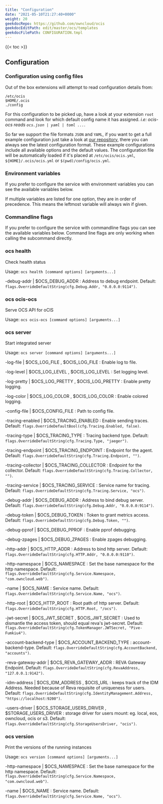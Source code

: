 ```yaml
---
title: "Configuration"
date: "2021-05-10T21:27:40+0000"
weight: 20
geekdocRepo: https://github.com/owncloud/ocis
geekdocEditPath: edit/master/ocs/templates
geekdocFilePath: CONFIGURATION.tmpl
---
```


{{< toc >}}

## Configuration

### Configuration using config files

Out of the box extensions will attempt to read configuration details from:

```console
/etc/ocis
$HOME/.ocis
./config
```

For this configuration to be picked up, have a look at your extension `root` command and look for which default config name it has assigned. *i.e: ocis-ocs reads `ocs.json | yaml | toml ...`*.

So far we support the file formats `JSON` and `YAML`, if you want to get a full example configuration just take a look at [our repository](https://github.com/owncloud/ocis/tree/master/ocs/config), there you can always see the latest configuration format. These example configurations include all available options and the default values. The configuration file will be automatically loaded if it's placed at `/etc/ocis/ocis.yml`, `${HOME}/.ocis/ocis.yml` or `$(pwd)/config/ocis.yml`.

### Environment variables

If you prefer to configure the service with environment variables you can see the available variables below.

If multiple variables are listed for one option, they are in order of precedence. This means the leftmost variable will always win if given.

### Commandline flags

If you prefer to configure the service with commandline flags you can see the available variables below. Command line flags are only working when calling the subcommand directly.

### ocs health

Check health status

Usage: `ocs health [command options] [arguments...]`

-debug-addr |  $OCS_DEBUG_ADDR
: Address to debug endpoint. Default: `flags.OverrideDefaultString(cfg.Debug.Addr, "0.0.0.0:9114")`.

### ocs ocis-ocs

Serve OCS API for oCIS

Usage: `ocs ocis-ocs [command options] [arguments...]`

### ocs server

Start integrated server

Usage: `ocs server [command options] [arguments...]`

-log-file |  $OCS_LOG_FILE , $OCIS_LOG_FILE
: Enable log to file.

-log-level |  $OCS_LOG_LEVEL , $OCIS_LOG_LEVEL
: Set logging level.

-log-pretty |  $OCS_LOG_PRETTY , $OCIS_LOG_PRETTY
: Enable pretty logging.

-log-color |  $OCS_LOG_COLOR , $OCIS_LOG_COLOR
: Enable colored logging.

-config-file |  $OCS_CONFIG_FILE
: Path to config file.

-tracing-enabled |  $OCS_TRACING_ENABLED
: Enable sending traces. Default: `flags.OverrideDefaultBool(cfg.Tracing.Enabled, false)`.

-tracing-type |  $OCS_TRACING_TYPE
: Tracing backend type. Default: `flags.OverrideDefaultString(cfg.Tracing.Type, "jaeger")`.

-tracing-endpoint |  $OCS_TRACING_ENDPOINT
: Endpoint for the agent. Default: `flags.OverrideDefaultString(cfg.Tracing.Endpoint, "")`.

-tracing-collector |  $OCS_TRACING_COLLECTOR
: Endpoint for the collector. Default: `flags.OverrideDefaultString(cfg.Tracing.Collector, "")`.

-tracing-service |  $OCS_TRACING_SERVICE
: Service name for tracing. Default: `flags.OverrideDefaultString(cfg.Tracing.Service, "ocs")`.

-debug-addr |  $OCS_DEBUG_ADDR
: Address to bind debug server. Default: `flags.OverrideDefaultString(cfg.Debug.Addr, "0.0.0.0:9114")`.

-debug-token |  $OCS_DEBUG_TOKEN
: Token to grant metrics access. Default: `flags.OverrideDefaultString(cfg.Debug.Token, "")`.

-debug-pprof |  $OCS_DEBUG_PPROF
: Enable pprof debugging.

-debug-zpages |  $OCS_DEBUG_ZPAGES
: Enable zpages debugging.

-http-addr |  $OCS_HTTP_ADDR
: Address to bind http server. Default: `flags.OverrideDefaultString(cfg.HTTP.Addr, "0.0.0.0:9110")`.

-http-namespace |  $OCS_NAMESPACE
: Set the base namespace for the http namespace. Default: `flags.OverrideDefaultString(cfg.Service.Namespace, "com.owncloud.web")`.

-name |  $OCS_NAME
: Service name. Default: `flags.OverrideDefaultString(cfg.Service.Name, "ocs")`.

-http-root |  $OCS_HTTP_ROOT
: Root path of http server. Default: `flags.OverrideDefaultString(cfg.HTTP.Root, "/ocs")`.

-jwt-secret |  $OCS_JWT_SECRET , $OCIS_JWT_SECRET
: Used to dismantle the access token, should equal reva's jwt-secret. Default: `flags.OverrideDefaultString(cfg.TokenManager.JWTSecret, "Pive-Fumkiu4")`.

-account-backend-type |  $OCS_ACCOUNT_BACKEND_TYPE
: account-backend-type. Default: `flags.OverrideDefaultString(cfg.AccountBackend, "accounts")`.

-reva-gateway-addr |  $OCS_REVA_GATEWAY_ADDR
: REVA Gateway Endpoint. Default: `flags.OverrideDefaultString(cfg.RevaAddress, "127.0.0.1:9142")`.

-idm-address |  $OCS_IDM_ADDRESS , $OCIS_URL
: keeps track of the IDM Address. Needed because of Reva requisite of uniqueness for users. Default: `flags.OverrideDefaultString(cfg.IdentityManagement.Address, "https://localhost:9200")`.

-users-driver |  $OCS_STORAGE_USERS_DRIVER , $STORAGE_USERS_DRIVER
: storage driver for users mount: eg. local, eos, owncloud, ocis or s3. Default: `flags.OverrideDefaultString(cfg.StorageUsersDriver, "ocis")`.

### ocs version

Print the versions of the running instances

Usage: `ocs version [command options] [arguments...]`

-http-namespace |  $OCS_NAMESPACE
: Set the base namespace for the http namespace. Default: `flags.OverrideDefaultString(cfg.Service.Namespace, "com.owncloud.web")`.

-name |  $OCS_NAME
: Service name. Default: `flags.OverrideDefaultString(cfg.Service.Name, "ocs")`.

